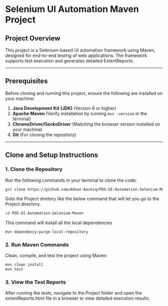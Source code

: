 # Selenium UI Automation Maven Project

## Project Overview
This project is a Selenium-based UI automation framework using Maven, designed for end-to-end testing of web applications. The framework supports test execution and generates detailed ExtentReports.

---

## Prerequisites
Before cloning and running this project, ensure the following are installed on your machine:
1. **Java Development Kit (JDK)** (Version 8 or higher)
2. **Apache Maven** (Verify installation by running `mvn -version` in the terminal)
3. **ChromeDriver/GeckoDriver** (Matching the browser version installed on your machine)
4. **Git** (For cloning the repository)

---

## Clone and Setup Instructions

### 1. Clone the Repository
Run the following commands in your terminal to clone the code:
```bash
git clone https://github.com/Adnan-Aashiq/POS-UI-Automation-Selenium-Maven.git
```

Goto the Project diretory like the below command that will let you go to the Project directory.
```bash
cd POS-UI-Automation-Selenium-Maven
```

This command will install all the local dependencies
```bash
mvn dependency:purge-local-repository 
```

### 2. Run Maven Commands
Clean, compile, and test the project using Maven:
```bash
mvn clean install
mvn test
```
### 3. View the Test Reports
After running the tests, navigate to the Project folder and open the extentReports.html file in a browser to view detailed execution results.
